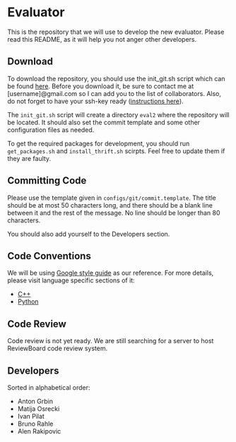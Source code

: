 Evaluator
=========

This is the repository that we will use to develop the new evaluator.
Please read this README, as it will help you not anger other developers.


Download
--------

To download the repository, you should use the init_git.sh script which can be
found [here](https://github.com/brahle/eval2/tree/master/scripts/init_git.sh).
Before you download it, be sure to contact me at [username]@gmail.com so I can
add you to the list of collaborators. Also, do not forget to have your ssh-key
ready ([instructions here](http://help.github.com/linux-key-setup/)).

The `init_git.sh` script will create a directory `eval2` where the repository
will be located. It should also set the commit template and some other
configuration files as needed.

To get the required packages for development, you should run `get_packages.sh`
and `install_thrift.sh` scirpts. Feel free to update them if they are faulty.


Committing Code
---------------

Please use the template given in `configs/git/commit.template`. The title
should be at most 50 characters long, and there should be a blank line between
it and the rest of the message. No line should be longer than 80 characters.

You should also add yourself to the Developers section. 


Code Conventions
----------------

We will be using
[Google style guide](http://code.google.com/p/google-styleguide/) as our
reference. For more details, please visit language specific sections of it:

* [C++](http://google-styleguide.googlecode.com/svn/trunk/cppguide.xml)
* [Python](http://google-styleguide.googlecode.com/svn/trunk/pyguide.html)


Code Review
-----------

Code review is not yet ready. We are still searching for a server to host
ReviewBoard code review system.


Developers
----------

Sorted in alphabetical order:

* Anton Grbin
* Matija Osrecki
* Ivan Pilat
* Bruno Rahle
* Alen Rakipovic


